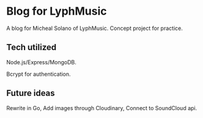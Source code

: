 # Blog for LyphMusic

A blog for Micheal Solano of LyphMusic. Concept project for practice.

## Tech utilized

Node.js/Express/MongoDB.

Bcrypt for authentication.

## Future ideas

Rewrite in Go, Add images through Cloudinary, Connect to SoundCloud api.
